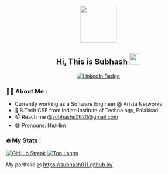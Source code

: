 <div id="header" align="center">
  <img src="https://media.giphy.com/media/M9gbBd9nbDrOTu1Mqx/giphy.gif" width="100"/>
  <h2>Hi, This is Subhash <img src="https://media.giphy.com/media/hvRJCLFzcasrR4ia7z/giphy.gif" width="30px"/></h2>
  <div id="badges" align="center">
    <a href="https://www.linkedin.com/in/subhashs0620/">
      <img src="https://img.shields.io/badge/LinkedIn-blue?style=for-the-badge&logo=linkedin&logoColor=white" alt="LinkedIn Badge"/>
    </a>
  </div>
  <img src="https://komarev.com/ghpvc/?username=subhash011&style=flat-square&color=blue" alt=""/>
</div>

### :man_technologist: About Me :
- Currently working as a Software Engineer @ Arista Networks
- 🔭 B.Tech CSE from Indian Institute of Technology, Palakkad.
- 📫 Reach me @subhashs0620@gmail.com
- 😄 Pronouns: He/Him

### :fire: My Stats :

[![GitHub Streak](http://github-readme-streak-stats.herokuapp.com?user=subhash011&theme=dark&date_format=j%20M%5B%20Y%5D)](https://git.io/streak-stats)
[![Top Langs](https://github-readme-stats.vercel.app/api/top-langs/?username=subhash011&layout=compact&theme=vision-friendly-dark)](https://github.com/subhash011/github-readme-stats)

My portfolio @ https://subhash011.github.io/

<!--
**subhash011/subhash011** is a ✨ _special_ ✨ repository because its `README.md` (this file) appears on your GitHub profile.

Here are some ideas to get you started:

- 🔭 I’m currently working on ...
- 🌱 I’m currently learning ...
- 👯 I’m looking to collaborate on ...
- 🤔 I’m looking for help with ...
- 💬 Ask me about ...
- 📫 How to reach me: ...
- 😄 Pronouns: ...
- ⚡ Fun fact: ...
-->
